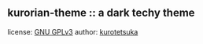 ## kurorian-theme :: a dark techy theme ##

license: [GNU GPLv3](legal/gnu-gpl-v3.0.md)
author: [kurotetsuka](https://github.com/kurotetsuka/)
